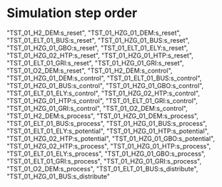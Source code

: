 # Simulation step order
"TST_01_H2_DEM:s_reset",
"TST_01_HZG_01_DEM:s_reset",
"TST_01_ELT_01_BUS:s_reset",
"TST_01_HZG_01_BUS:s_reset",
"TST_01_HZG_01_GBO:s_reset",
"TST_01_ELT_01_ELY:s_reset",
"TST_01_HZG_02_HTP:s_reset",
"TST_01_HZG_01_HTP:s_reset",
"TST_01_ELT_01_GRI:s_reset",
"TST_01_HZG_01_GRI:s_reset",
"TST_01_O2_DEM:s_reset",
"TST_01_H2_DEM:s_control",
"TST_01_HZG_01_DEM:s_control",
"TST_01_ELT_01_BUS:s_control",
"TST_01_HZG_01_BUS:s_control",
"TST_01_HZG_01_GBO:s_control",
"TST_01_ELT_01_ELY:s_control",
"TST_01_HZG_02_HTP:s_control",
"TST_01_HZG_01_HTP:s_control",
"TST_01_ELT_01_GRI:s_control",
"TST_01_HZG_01_GRI:s_control",
"TST_01_O2_DEM:s_control",
"TST_01_H2_DEM:s_process",
"TST_01_HZG_01_DEM:s_process",
"TST_01_ELT_01_BUS:s_process",
"TST_01_HZG_01_BUS:s_process",
"TST_01_ELT_01_ELY:s_potential",
"TST_01_HZG_01_HTP:s_potential",
"TST_01_HZG_02_HTP:s_potential",
"TST_01_HZG_01_GBO:s_potential",
"TST_01_HZG_02_HTP:s_process",
"TST_01_HZG_01_HTP:s_process",
"TST_01_ELT_01_ELY:s_process",
"TST_01_HZG_01_GBO:s_process",
"TST_01_ELT_01_GRI:s_process",
"TST_01_HZG_01_GRI:s_process",
"TST_01_O2_DEM:s_process",
"TST_01_ELT_01_BUS:s_distribute",
"TST_01_HZG_01_BUS:s_distribute"
